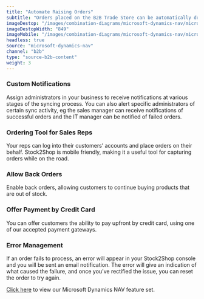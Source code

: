 ```yaml
---
title: "Automate Raising Orders"
subtitle: "Orders placed on the B2B Trade Store can be automatically dropped off at an FTP location."
imageDestop: "/images/combination-diagrams/microsoft-dynamics-nav/microsoft-dynamics-nav-b2b-trade-store-orders.svg"
imageDestopWidth: "849"
imageMobile: "/images/combination-diagrams/microsoft-dynamics-nav/microsoft-dynamics-nav-b2b-trade-store-orders.svg"
headless: true
source: "microsoft-dynamics-nav"
channel: "b2b"
type: "source-b2b-content"
weight: 3
---
```


### Custom Notifications
Assign administrators in your business to receive notifications at various stages of the syncing process. You can also alert specific administrators of certain sync activity, eg the sales manager can receive notifications of successful orders and the IT manager can be notified of failed orders.

### Ordering Tool for Sales Reps
Your reps can log into their customers’ accounts and place orders on their behalf. Stock2Shop is mobile friendly, making it a useful tool for capturing orders while on the road.

### Allow Back Orders
Enable back orders, allowing customers to continue buying products that are out of stock.

### Offer Payment by Credit Card
You can offer customers the ability to pay upfront by credit card, using one of our accepted payment gateways.

### Error Management
If an order fails to process, an error will appear in your Stock2Shop console and you will be sent an email notification. The error will give an indication of what caused the failure, and once you’ve rectified the issue, you can reset the order to try again.

[Click here](/help/features/microsoft-dynamics-nav/ "Microsoft Dynamics NAV Features") to view our Microsoft Dynamics NAV feature set.